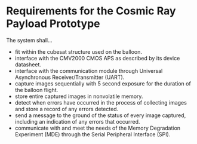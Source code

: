 # Requirements for the Cosmic Ray Payload Prototype

The system shall...
* fit within the cubesat structure used on the balloon.
* interface with the CMV2000 CMOS APS as described by its device datasheet.
* interface with the communication module through Universal Asynchronous
  Receiver/Transmitter (UART). 
* capture images sequentially with 5 second exposure for the duration of the
  balloon flight.
* store entire captured images in nonvolatile memory.
* detect when errors have occurred in the process of collecting images and store
  a record of any errors detected.
* send a message to the ground of the status of every image captured, including
  an indication of any errors that occurred.
* communicate with and meet the needs of the Memory Degradation Experiment (MDE)
  through the Serial Peripheral Interface (SPI).
